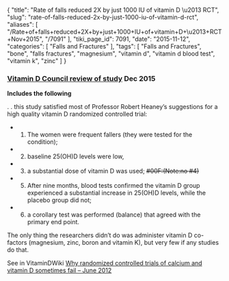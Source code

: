 {
    "title": "Rate of falls reduced 2X by just 1000 IU of vitamin D \u2013 RCT",
    "slug": "rate-of-falls-reduced-2x-by-just-1000-iu-of-vitamin-d-rct",
    "aliases": [
        "/Rate+of+falls+reduced+2X+by+just+1000+IU+of+vitamin+D+\u2013+RCT+Nov+2015",
        "/7091"
    ],
    "tiki_page_id": 7091,
    "date": "2015-11-12",
    "categories": [
        "Falls and Fractures"
    ],
    "tags": [
        "Falls and Fractures",
        "bone",
        "falls fractures",
        "magnesium",
        "vitamin d",
        "vitamin d blood test",
        "vitamin k",
        "zinc"
    ]
}


### [Vitamin D Council review of study](http://www.vitamindcouncil.org/blog/vitamin-d-helps-prevent-falls-and-improve-balance-according-to-study/) Dec 2015

 **Includes the following** 

. .  this study satisfied most of Professor Robert Heaney’s suggestions for a high quality vitamin D randomized controlled trial: 

* 1) The women were frequent fallers (they were tested for the condition); 

* 2) baseline 25(OH)D levels were low, 

* 3) a substantial dose of vitamin D was used; ~~#00F:(Note:no #4)~~

* 5) After nine months, blood tests confirmed the vitamin D group experienced a substantial increase in 25(OH)D levels, while the placebo group did not; 

* 6) a corollary test was performed (balance) that agreed with the primary end point. 

The only thing the researchers didn’t do was administer vitamin D co-factors (magnesium, zinc, boron and vitamin K), but very few if any studies do that.

See in VitaminDWiki [Why randomized controlled trials of calcium and vitamin D sometimes fail – June 2012](/posts/why-randomized-controlled-trials-of-calcium-and-vitamin-d-sometimes-fail)
